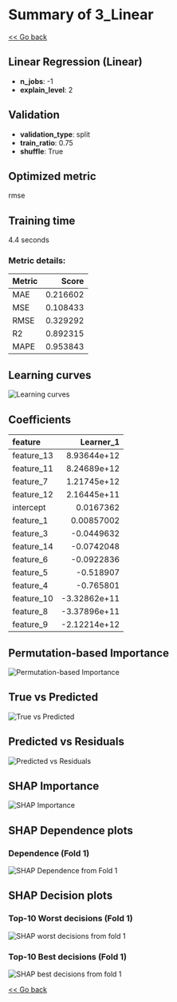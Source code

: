 # Summary of 3_Linear

[<< Go back](../README.md)


## Linear Regression (Linear)
- **n_jobs**: -1
- **explain_level**: 2

## Validation
 - **validation_type**: split
 - **train_ratio**: 0.75
 - **shuffle**: True

## Optimized metric
rmse

## Training time

4.4 seconds

### Metric details:
| Metric   |    Score |
|:---------|---------:|
| MAE      | 0.216602 |
| MSE      | 0.108433 |
| RMSE     | 0.329292 |
| R2       | 0.892315 |
| MAPE     | 0.953843 |



## Learning curves
![Learning curves](learning_curves.png)

## Coefficients
| feature    |    Learner_1 |
|:-----------|-------------:|
| feature_13 |  8.93644e+12 |
| feature_11 |  8.24689e+12 |
| feature_7  |  1.21745e+12 |
| feature_12 |  2.16445e+11 |
| intercept  |  0.0167362   |
| feature_1  |  0.00857002  |
| feature_3  | -0.0449632   |
| feature_14 | -0.0742048   |
| feature_6  | -0.0922836   |
| feature_5  | -0.518907    |
| feature_4  | -0.765801    |
| feature_10 | -3.32862e+11 |
| feature_8  | -3.37896e+11 |
| feature_9  | -2.12214e+12 |


## Permutation-based Importance
![Permutation-based Importance](permutation_importance.png)
## True vs Predicted

![True vs Predicted](true_vs_predicted.png)


## Predicted vs Residuals

![Predicted vs Residuals](predicted_vs_residuals.png)



## SHAP Importance
![SHAP Importance](shap_importance.png)

## SHAP Dependence plots

### Dependence (Fold 1)
![SHAP Dependence from Fold 1](learner_fold_0_shap_dependence.png)

## SHAP Decision plots

### Top-10 Worst decisions (Fold 1)
![SHAP worst decisions from fold 1](learner_fold_0_shap_worst_decisions.png)
### Top-10 Best decisions (Fold 1)
![SHAP best decisions from fold 1](learner_fold_0_shap_best_decisions.png)

[<< Go back](../README.md)
